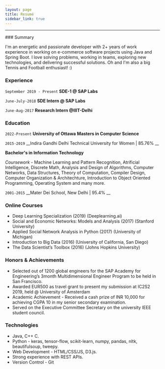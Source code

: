 ```yaml
---
layout: page
title: Resumé
sidebar_link: true
---
```


<hr>
### Summary

I'm an energetic and passionate developer with 2+ years of work experience in working on e-commerce software projects using Java and Spring Boot. I love solving problems, working in teams, exploring new technologies, and delivering successful solutions.
Oh and I'm also a big Tennis and Football enthusiast! :)

###  Experience

`September 2019 - Present`
__SDE-1  @ SAP Labs__

`June-July-2018`
__SDE Intern @ SAP Labs__

`June-Aug-2017`
__Research Intern @IIIT-Delhi__


### Education

`2022-Present`
__University of Ottawa__
**Masters in Computer Science**


`2015-2019`
__Indira Gandhi Delhi Technical University for Women | 85.76% __

**Bachelor's in Information Technology**

*Coursework* - Machine Learning and Pattern Recognition, Atrificial Intelligence, Discrete Math, Analysis and Design of Algorithms, Computer Networks, Data Structures, Theory of Computation, Compiler Design, Computer Organization & Architechture, Introduction to Object Oriented Programming, Operating System and many more.

`2001-2015`
__Mater Dei School, New Delhi | 95.4% __

### Online Courses
- Deep Learning Specialization (2019) (Deeplearning.ai)
- Social and Economic Networks: Models and Analysis (2017) (Stanford University)
- Applied Social Network Analysis in Python (2017) (University of Michigan)
- Introduction to Big Data (2016) (University of California, San Diego)
- The Data Scientist’s Toolbox (2016) (Johns Hopkins University)


### Honors & Achievements
- Selected out of 1200 global engineers for the SAP Academy for Engineering’s 3month Multidimensional Engineer Program to be held in San Francisco. 
- Awarded EUR500 as travel grant to present my submission at IC2S2 2019, held @ University of Amsterdam
- Academic Achievement - Received a cash prize of INR 10,000 for achieving CGPA 10 in my senior secondary examination.
- Served on the Executive Committee Secretary on the university IEEE student council.

### Technologies
* Java, C++ C.
* Python - keras, tensor-flow, scikit-learn, numpy, pandas, nltk, beautifulsoup, tweepy.
* Web Development - HTML/CSS/JS, D3.js.
* Strong experience with REST APIs.
* Version Control - Git
